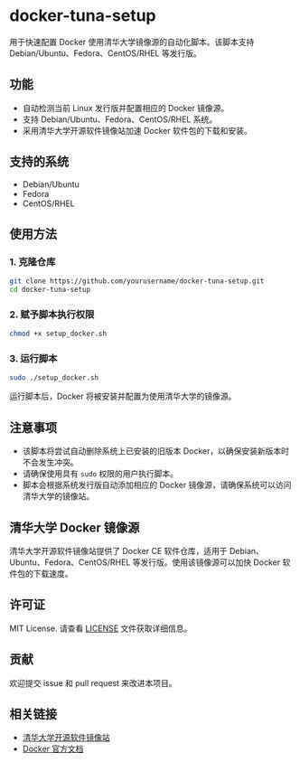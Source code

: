 # docker-tuna-setup

用于快速配置 Docker 使用清华大学镜像源的自动化脚本。该脚本支持 Debian/Ubuntu、Fedora、CentOS/RHEL 等发行版。

## 功能

- 自动检测当前 Linux 发行版并配置相应的 Docker 镜像源。
- 支持 Debian/Ubuntu、Fedora、CentOS/RHEL 系统。
- 采用清华大学开源软件镜像站加速 Docker 软件包的下载和安装。

## 支持的系统

- Debian/Ubuntu
- Fedora
- CentOS/RHEL

## 使用方法

### 1. 克隆仓库
```bash
git clone https://github.com/yourusername/docker-tuna-setup.git
cd docker-tuna-setup
```

### 2. 赋予脚本执行权限
```bash
chmod +x setup_docker.sh
```

### 3. 运行脚本
```bash
sudo ./setup_docker.sh
```

运行脚本后，Docker 将被安装并配置为使用清华大学的镜像源。

## 注意事项

- 该脚本将尝试自动删除系统上已安装的旧版本 Docker，以确保安装新版本时不会发生冲突。
- 请确保使用具有 `sudo` 权限的用户执行脚本。
- 脚本会根据系统发行版自动添加相应的 Docker 镜像源，请确保系统可以访问清华大学的镜像站。

## 清华大学 Docker 镜像源

清华大学开源软件镜像站提供了 Docker CE 软件仓库，适用于 Debian、Ubuntu、Fedora、CentOS/RHEL 等发行版。使用该镜像源可以加快 Docker 软件包的下载速度。

## 许可证

MIT License. 请查看 [LICENSE](LICENSE) 文件获取详细信息。

## 贡献

欢迎提交 issue 和 pull request 来改进本项目。

## 相关链接

- [清华大学开源软件镜像站](https://mirrors.tuna.tsinghua.edu.cn/)
- [Docker 官方文档](https://docs.docker.com/)
